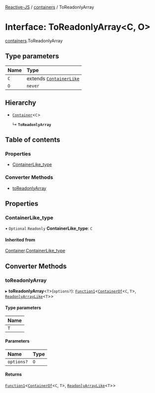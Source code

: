 [Reactive-JS](../README.md) / [containers](../modules/containers.md) / ToReadonlyArray

# Interface: ToReadonlyArray<C, O\>

[containers](../modules/containers.md).ToReadonlyArray

## Type parameters

| Name | Type |
| :------ | :------ |
| `C` | extends [`ContainerLike`](containers.ContainerLike.md) |
| `O` | `never` |

## Hierarchy

- [`Container`](containers.Container.md)<`C`\>

  ↳ **`ToReadonlyArray`**

## Table of contents

### Properties

- [ContainerLike\_type](containers.ToReadonlyArray.md#containerlike_type)

### Converter Methods

- [toReadonlyArray](containers.ToReadonlyArray.md#toreadonlyarray)

## Properties

### ContainerLike\_type

• `Optional` `Readonly` **ContainerLike\_type**: `C`

#### Inherited from

[Container](containers.Container.md).[ContainerLike_type](containers.Container.md#containerlike_type)

## Converter Methods

### toReadonlyArray

▸ **toReadonlyArray**<`T`\>(`options?`): [`Function1`](../modules/functions.md#function1)<[`ContainerOf`](../modules/containers.md#containerof)<`C`, `T`\>, [`ReadonlyArrayLike`](containers.ReadonlyArrayLike.md)<`T`\>\>

#### Type parameters

| Name |
| :------ |
| `T` |

#### Parameters

| Name | Type |
| :------ | :------ |
| `options?` | `O` |

#### Returns

[`Function1`](../modules/functions.md#function1)<[`ContainerOf`](../modules/containers.md#containerof)<`C`, `T`\>, [`ReadonlyArrayLike`](containers.ReadonlyArrayLike.md)<`T`\>\>

